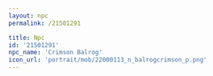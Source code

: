 ```yaml
---
layout: npc
permalink: /21501291

title: Npc
id: '21501291'
npc_name: 'Crimson Balrog'
icon_url: 'portrait/mob/22000113_n_balrogcrimson_p.png'
---
```

